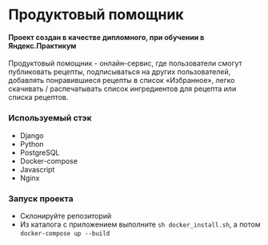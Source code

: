 # Продуктовый помощник
#### Проект создан в качестве дипломного, при обучении в Яндекс.Практикум
 Продуктовый помощник - онлайн-сервис, где пользователи смогут публиковать рецепты, подписываться на других пользователей, добавлять понравившиеся рецепты в список «Избранное», легко скачивать / распечатывать список ингредиентов для рецепта или списка рецептов.

### Используемый стэк
- Django
- Python
- PostgreSQL
- Docker-compose
- Javascript
- Nginx

### Запуск проекта 
- Склонируйте репозиторий
- Из каталога с приложением выполните  ``` sh docker_install.sh ```, а потом ``` docker-compose up --build ```

